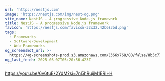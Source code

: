 ```yaml
---
url: 'https://nestjs.com'
image: 'https://nestjs.com/img/nest-og.png'
site_name: NestJS - A progressive Node.js framework
title: NestJS - A progressive Node.js framework
favicon: 'https://nestjs.com/favicon-32x32.42b683bd.png'
tags:
  - Frameworks
  - Software-Development
  - Web-Frameworks
og_screenshot_url: >-
  https://og-screenshots-prod.s3.amazonaws.com/1366x768/80/false/8b5c77aabe1ebea726832351cbaa511b1a686426c96e5616361d55601ff3a918.jpeg
og_last_fetch: 2025-03-07T05:20:56.423Z
---
```

https://youtu.be/6v6tuEk2YdM?si=7nI5hRuijM1ERIHH
